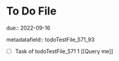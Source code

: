 # To Do File

due:: 2022-09-16

metadatafield:: todoTestFile_571_93

- [ ] Task of todoTestFile_571 1 [[Query me]]
